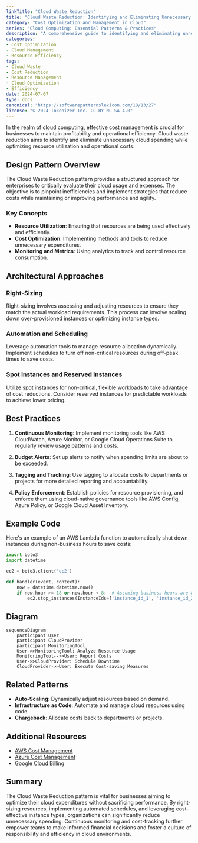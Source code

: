 ```yaml
---
linkTitle: "Cloud Waste Reduction"
title: "Cloud Waste Reduction: Identifying and Eliminating Unnecessary Spending"
category: "Cost Optimization and Management in Cloud"
series: "Cloud Computing: Essential Patterns & Practices"
description: "A comprehensive guide to identifying and eliminating unnecessary cloud spending, enhancing resource utilization, and implementing cost-effective strategies to maximize cloud investments."
categories:
- Cost Optimization
- Cloud Management
- Resource Efficiency
tags:
- Cloud Waste
- Cost Reduction
- Resource Management
- Cloud Optimization
- Efficiency
date: 2024-07-07
type: docs
canonical: "https://softwarepatternslexicon.com/18/13/27"
license: "© 2024 Tokenizer Inc. CC BY-NC-SA 4.0"
---
```



In the realm of cloud computing, effective cost management is crucial for businesses to maintain profitability and operational efficiency. Cloud waste reduction aims to identify and eliminate unnecessary cloud spending while optimizing resource utilization and operational costs.

## Design Pattern Overview

The Cloud Waste Reduction pattern provides a structured approach for enterprises to critically evaluate their cloud usage and expenses. The objective is to pinpoint inefficiencies and implement strategies that reduce costs while maintaining or improving performance and agility.

### Key Concepts

- **Resource Utilization**: Ensuring that resources are being used effectively and efficiently.
- **Cost Optimization**: Implementing methods and tools to reduce unnecessary expenditures.
- **Monitoring and Metrics**: Using analytics to track and control resource consumption.

## Architectural Approaches

### Right-Sizing

Right-sizing involves assessing and adjusting resources to ensure they match the actual workload requirements. This process can involve scaling down over-provisioned instances or optimizing instance types.

### Automation and Scheduling

Leverage automation tools to manage resource allocation dynamically. Implement schedules to turn off non-critical resources during off-peak times to save costs.

### Spot Instances and Reserved Instances

Utilize spot instances for non-critical, flexible workloads to take advantage of cost reductions. Consider reserved instances for predictable workloads to achieve lower pricing.

## Best Practices

1. **Continuous Monitoring**: Implement monitoring tools like AWS CloudWatch, Azure Monitor, or Google Cloud Operations Suite to regularly review usage patterns and costs.
  
2. **Budget Alerts**: Set up alerts to notify when spending limits are about to be exceeded.
  
3. **Tagging and Tracking**: Use tagging to allocate costs to departments or projects for more detailed reporting and accountability.

4. **Policy Enforcement**: Establish policies for resource provisioning, and enforce them using cloud-native governance tools like AWS Config, Azure Policy, or Google Cloud Asset Inventory.

## Example Code

Here's an example of an AWS Lambda function to automatically shut down instances during non-business hours to save costs:

```python
import boto3
import datetime

ec2 = boto3.client('ec2')

def handler(event, context):
    now = datetime.datetime.now()
    if now.hour >= 18 or now.hour < 8:  # Assuming business hours are 8am-6pm
        ec2.stop_instances(InstanceIds=['instance_id_1', 'instance_id_2'])
```

## Diagram

```mermaid
sequenceDiagram
    participant User
    participant CloudProvider
    participant MonitoringTool
    User->>MonitoringTool: Analyze Resource Usage
    MonitoringTool-->>User: Report Costs
    User->>CloudProvider: Schedule Downtime
    CloudProvider->>User: Execute Cost-saving Measures
```

## Related Patterns

- **Auto-Scaling**: Dynamically adjust resources based on demand.
- **Infrastructure as Code**: Automate and manage cloud resources using code.
- **Chargeback**: Allocate costs back to departments or projects.

## Additional Resources

- [AWS Cost Management](https://aws.amazon.com/aws-cost-management/)
- [Azure Cost Management](https://azure.microsoft.com/en-us/services/cost-management/)
- [Google Cloud Billing](https://cloud.google.com/billing/docs/how-to/billing-reports)

## Summary

The Cloud Waste Reduction pattern is vital for businesses aiming to optimize their cloud expenditures without sacrificing performance. By right-sizing resources, implementing automated schedules, and leveraging cost-effective instance types, organizations can significantly reduce unnecessary spending. Continuous monitoring and cost-tracking further empower teams to make informed financial decisions and foster a culture of responsibility and efficiency in cloud environments.

